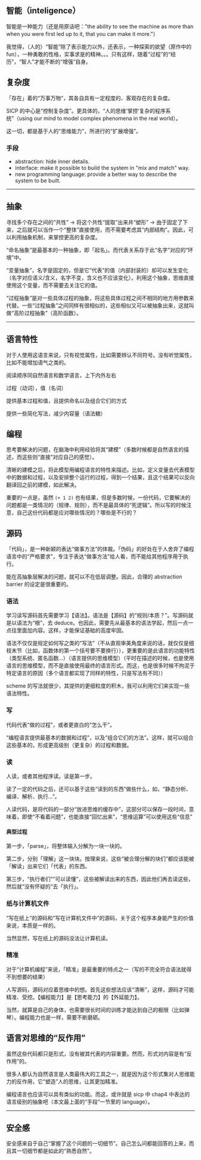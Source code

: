 ## 智能（inteligence）

智能是一种能力（还是用原话吧："the ability to see the machine as more than when you were first led up to it, that you can make it more."）

我觉得，（人的）“智能”除了表示能力以外，还表示，一种探索的欲望（原作中的 fun），一种勇敢的性格，实事求是的精神。。。只有这样，随着“过程”的“经历”，“智人”才能不断的“增强”自身。

## 复杂度

「存在」着的“万事万物”，其各自具有一定程度的、客观存在的复杂度。

SICP 的中心是“控制复杂度”。更具体的，“人的思维‘掌控’复杂的程序系统”（using our mind to model complex phenomena in the real world）。

这一切，都是基于人的“思维能力”，所进行的“扩展增强”。

### 手段

- abstraction: hide inner details.
- interface: make it possible to build the system in "mix and match" way.
- new programming language: provide a better way to describe the system to be built.

---

## 抽象

寻找多个存在之间的“共性” -> 将这个共性“提取”出来并“塑形” -> 由于固定了下来，之后就可以当作一个“整体”直接使用，而不需要考虑其“内部结构”。因此，可以利用抽象机制，来掌控更高的复杂度。

“命名抽象”是最基本的一种抽象，即「起名」。而代表关系存于此“名字”对应的“环境”中。

“变量抽象”，名字是固定的，但是它“代表”的值（内部封装的）却可以发生变化（名字对应语义/含义，名字不变，含义也不应该变化）。利用这个抽象，思维直接使用这个变量，而不需要去关注它的值。

“过程抽象”是对一些具体过程的抽象，将这些具体过程之间不相同的地方用参数来代替。一些“过程抽象”之间同样有很相似的，这些相似又可以被抽象出来，这就叫做“高阶过程抽象”（高阶函数）。

---

## 语言特性

对于人使用这语言来说，只有视觉属性，比如需要辨认不同符号。没有听觉属性，比如不能增加语气之类的。

阅读顺序同自然语言和数学语言，上下内外左右

过程（动词），值（名词）

提供基本过程和值，且提供命名以及组合它们的方式

提供一些简化写法，减少内容量（语法糖）

## 编程

思考要解决的问题，在脑海中利用经验将其“建模”（多数时候都是自然语言的描述，而这些则“直接”对应自己的感觉）。

清晰的建模之后，将此模型用编程语言的特性来描述。比如，定义变量去代表模型中的数据和过程，以及安排整个运行的过程，得到一个结果，且这个结果可以反向翻译回之前的建模，如此解决。

重要的一点是，虽然 `(+ 1 2)` 也有结果，但是多数时候，一份代码，它要解决的问题都是一类情况的（规律、规则），而不是最具体的“死逻辑”。所以写的时候注意，自己这份代码都是应对哪些情况的？哪些是不行的？

## 源码

「代码」，是一种新颖的表达“做事方法”的体裁。「伪码」的好处在于人舍弃了编程语言中的“严格要求”，专注于表达“做事方法”给人看，而不能给其他程序用于执行。

能在高抽象层解决的问题，就可以不在低层调整。因此，合理的 abstraction barrier 的设定是很重要的。

### 语法

学习读写源码首先需要学习【语法】。语法是【源码】的“规则/本质？”。写源码就是以语法为“根”，去 deduce。也因此，需要先从最基本的语法学起，然后一点一点往里面加内容。这样，才能保证基础的高度牢固。

语法不仅仅是规定如何写之类的“写法”（不从直观审美角度来说的话，就仅仅是细枝末节（比如，函数体的第一个括号要不要换行）），更重要的是此语言的功能特性（类型系统、匿名函数...）（语言提供的思维模型）（平时在描述的时候，也是使用语言的思维模型，而不是直接使用最终的语言形式。而这，也是很多时候不拘泥于特定语言的原因（多个语言都实现了同样的特性，只是写法有不同））

scheme 的写法就很少，其提供的更细粒度的积木，我可以利用它们来实现一些语法特性。

### 写

代码代表“做的过程”，或者更直白的“怎么干”。

“编程语言提供最基本的数据和过程”，以及“组合它们的方法”。这样，就可以组合这些基本的，形成更高级别（更复杂）的过程和数据。

### 读

人读，或者其他程序读。读是第一步。

读了一定的代码之后，还可以基于这些“读到的东西”做些什么，如，“静态分析、编译、解析、执行...”。

人读代码，是将代码的一部分“放进思维的缓存中”，这部分可以保存一段时间，意味着，即使“不看着问题”，也能直接“回忆出来”，“思维运算”可以使用这些“信息”

#### 典型过程

第一步，「parse」，将整体输入分解为一块一块的。

第二步，分别「理解」这一块块。按理来说，这些“被合理分解的块们”都应该能被「解读」出来它们「代表」的东西。

第三步，“执行者们”“可以读懂”，这些被解读出来的东西，因此他们再去读这些，然后就“没有怀疑的”去「执行」。

### 纸与计算机文件

“写在纸上”的源码和“写在计算机文件中”的源码，关于这个程序本身能产生的价值来说，本质是一样的。

当然显然，写在纸上的源码没法让计算机读。

### 精准

对于“计算机编程”来说，「精准」是最重要的特点之一（写的不完全符合语法就得不到想要的结果）

人写源码，源码对应着思维中的想。首先这些想法应该“清晰”，这样，源码才可能精准、受控。【编程能力】是【思考能力】的【外延能力】。

当然，就算是自己的身体，也需要很长时间的训练才能达到自己的极限（比如弹琴）。编程能力也是一样，需要不断磨砺。

## 语言对思维的“反作用”

虽然这些代码都只是形式，没有被其代表的内容重要。然而，形式对内容是有“反作用”的。

很多人都认为自然语言是人类最伟大的工具之一，就是因为这个形式集对人思维能力的反作用，它“塑造”人的思维，让其更加精准。

编程语言也应该可以具有类似的功能。而这，或许就是 sicp 中 chap4 中表达的语言级别的抽象吧（本文最上面的“手段”一节里的 language）。

---

## 安全感

安全感来自于自己“掌握了这个问题的一切细节”。自己怎么问都能回答的上来，而且其一切细节都是如此的“熟悉自然”。
